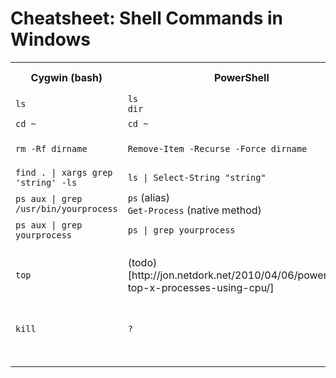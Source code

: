 # Cheatsheet: Shell Commands in Windows

<table>
    <tr>
        <th>Cygwin (bash)</th>
        <th>PowerShell</th>
        <th>Command Prompt</th>
        <th>Notes</th>
    </tr>
    <tr>
      <td><code>ls</code></td>
      <td><code>ls</code><br><code>dir</code></td>
      <td><code>dir</code></td>
      <td></td>
    </tr>
    <tr>
      <td><code>cd ~</code></td>
      <td><code>cd ~</code></td>
      <td><em>N/A</em></td>
      <td></td>
    </tr>
    <tr>
      <td><code>rm -Rf dirname</code></td>
      <td><code>Remove-Item -Recurse -Force dirname</code></td>
      <td><code>rmdir /s /q dirname</code></td>
      <td></td>
    </tr>
    <tr>
      <td><code>find . | xargs grep 'string' -ls</code></td>
      <td><code>ls | Select-String "string"</code></td>
      <td><em>N/A</em></td>
      <td></td>
    </tr>
    <tr>
      <td><code>ps aux | grep /usr/bin/yourprocess</code></td>
      <td><code>ps</code> (alias)<br><code>Get-Process</code> (native method)</td>
      <td><em>N/A</em></td>
      <td></td>
    </tr>
    <tr>
      <td><code>ps aux | grep yourprocess</code></td>
      <td><code>ps | grep yourprocess</td>
      <td><em>N/A</em></td>
      <td></td>
    </tr>
    <tr>
      <td><code>top</code></td>
      <td>(todo)[http://jon.netdork.net/2010/04/06/powershell-top-x-processes-using-cpu/]</td>
      <td><em>N/A</em></td>
      <td>Show top X processes using CPU</td>
    </tr>
    <tr>
      <td><code>kill</code></td>
      <td><code>?</code></td>
      <td><em>N/A</em></td>
      <td>Killing a specific process</td>
    </tr>
    <tr>
      <td><code></code></td>
      <td><code></code></td>
      <td><em>N/A</em></td>
      <td></td>
    </tr>
</table>

